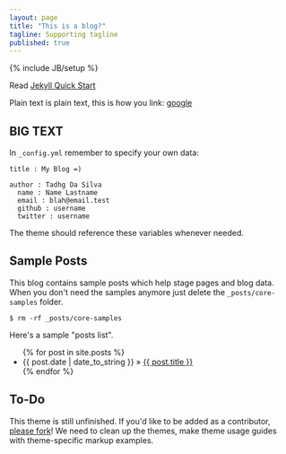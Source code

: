 ```yaml
---
layout: page
title: "This is a blog?"
tagline: Supporting tagline
published: true
---
```


{% include JB/setup %}

Read [Jekyll Quick Start](http://jekyllbootstrap.com/usage/jekyll-quick-start.html)

Plain text is plain text, this is how you link: [google](http://www.google.ie)

## BIG TEXT 

In `_config.yml` remember to specify your own data:
    
    title : My Blog =)
    
    author : Tadhg Da Silva
      name : Name Lastname
      email : blah@email.test
      github : username
      twitter : username

The theme should reference these variables whenever needed.
    
## Sample Posts

This blog contains sample posts which help stage pages and blog data.
When you don't need the samples anymore just delete the `_posts/core-samples` folder.

    $ rm -rf _posts/core-samples

Here's a sample "posts list".

<ul class="posts">
  {% for post in site.posts %}
    <li><span>{{ post.date | date_to_string }}</span> &raquo; <a href="{{ BASE_PATH }}{{ post.url }}">{{ post.title }}</a></li>
  {% endfor %}
</ul>

## To-Do

This theme is still unfinished. If you'd like to be added as a contributor, [please fork](http://github.com/plusjade/jekyll-bootstrap)!
We need to clean up the themes, make theme usage guides with theme-specific markup examples.